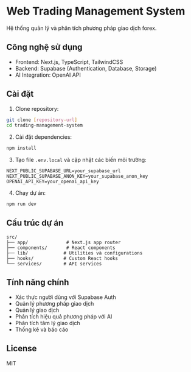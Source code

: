 # Web Trading Management System

Hệ thống quản lý và phân tích phương pháp giao dịch forex.

## Công nghệ sử dụng

- Frontend: Next.js, TypeScript, TailwindCSS
- Backend: Supabase (Authentication, Database, Storage)
- AI Integration: OpenAI API

## Cài đặt

1. Clone repository:
```bash
git clone [repository-url]
cd trading-management-system
```

2. Cài đặt dependencies:
```bash
npm install
```

3. Tạo file `.env.local` và cập nhật các biến môi trường:
```
NEXT_PUBLIC_SUPABASE_URL=your_supabase_url
NEXT_PUBLIC_SUPABASE_ANON_KEY=your_supabase_anon_key
OPENAI_API_KEY=your_openai_api_key
```

4. Chạy dự án:
```bash
npm run dev
```

## Cấu trúc dự án

```
src/
├── app/              # Next.js app router
├── components/       # React components
├── lib/             # Utilities và configurations
├── hooks/           # Custom React hooks
└── services/        # API services
```

## Tính năng chính

- Xác thực người dùng với Supabase Auth
- Quản lý phương pháp giao dịch
- Quản lý giao dịch
- Phân tích hiệu quả phương pháp với AI
- Phân tích tâm lý giao dịch
- Thống kê và báo cáo

## License

MIT 